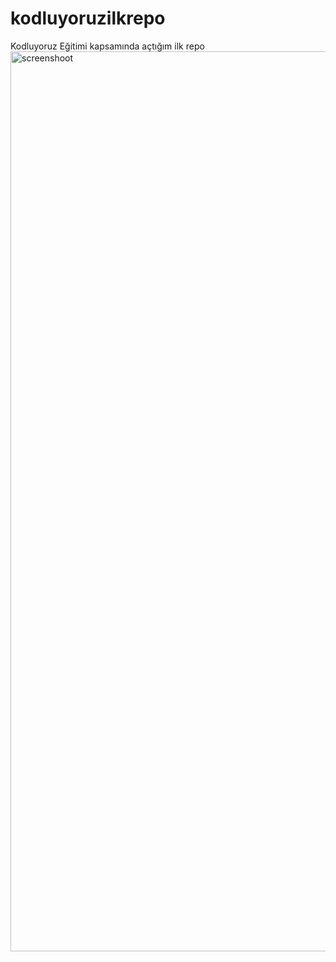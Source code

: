 # kodluyoruzilkrepo
Kodluyoruz Eğitimi kapsamında açtığım ilk repo
<img width="1440" alt="screenshoot" src="https://github.com/misikogl/kodluyoruzilkrepo/assets/89875821/6bc2098b-9fa7-4de5-8b69-3baff9400fa2">

